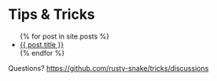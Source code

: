 # Tips & Tricks

<ul>
  {% for post in site.posts %}
    <li>
      <a href="{{ post.url }}">{{ post.title }}</a>
    </li>
  {% endfor %}
</ul>


Questions? <https://github.com/rusty-snake/tricks/discussions>
